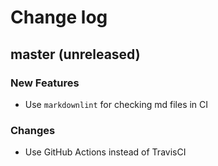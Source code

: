 # Change log

## master (unreleased)

### New Features

* Use `markdownlint` for checking md files in CI

### Changes

* Use GitHub Actions instead of TravisCI
